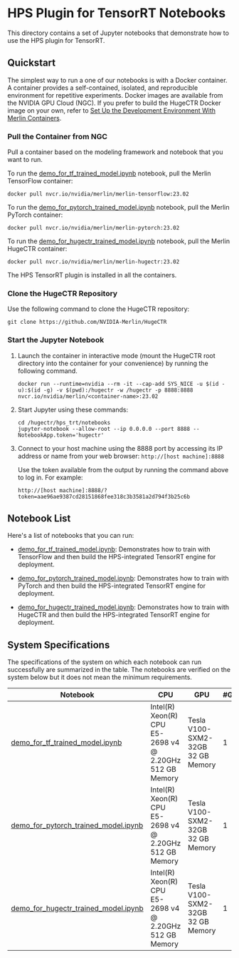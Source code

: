 # HPS Plugin for TensorRT Notebooks

This directory contains a set of Jupyter notebooks that demonstrate how to use the HPS plugin for TensorRT.

## Quickstart

The simplest way to run a one of our notebooks is with a Docker container.
A container provides a self-contained, isolated, and reproducible environment for repetitive experiments.
Docker images are available from the NVIDIA GPU Cloud (NGC).
If you prefer to build the HugeCTR Docker image on your own, refer to [Set Up the Development Environment With Merlin Containers](https://nvidia-merlin.github.io/HugeCTR/master/hugectr_contributor_guide.html#set-up-the-development-environment-with-merlin-containers).

### Pull the Container from NGC

Pull a container based on the modeling framework and notebook that you want to run.

To run the [demo_for_tf_trained_model.ipynb](demo_for_tf_trained_model.ipynb) notebook, pull the Merlin TensorFlow container:

```shell
docker pull nvcr.io/nvidia/merlin/merlin-tensorflow:23.02
```

To run the [demo_for_pytorch_trained_model.ipynb](demo_for_pytorch_trained_model.ipynb) notebook, pull the Merlin PyTorch container:

```shell
docker pull nvcr.io/nvidia/merlin/merlin-pytorch:23.02
```

To run the [demo_for_hugectr_trained_model.ipynb](demo_for_hugectr_trained_model.ipynb) notebook, pull the Merlin HugeCTR container:

```shell
docker pull nvcr.io/nvidia/merlin/merlin-hugectr:23.02
```

The HPS TensorRT plugin is installed in all the containers.

### Clone the HugeCTR Repository

Use the following command to clone the HugeCTR repository:

```shell
git clone https://github.com/NVIDIA-Merlin/HugeCTR
```

### Start the Jupyter Notebook

1. Launch the container in interactive mode (mount the HugeCTR root directory into the container for your convenience) by running the following command.

   ```shell
   docker run --runtime=nvidia --rm -it --cap-add SYS_NICE -u $(id -u):$(id -g) -v $(pwd):/hugectr -w /hugectr -p 8888:8888 nvcr.io/nvidia/merlin/<container-name>:23.02
   ```

2. Start Jupyter using these commands:

   ```shell
   cd /hugectr/hps_trt/notebooks
   jupyter-notebook --allow-root --ip 0.0.0.0 --port 8888 --NotebookApp.token='hugectr'
   ```

3. Connect to your host machine using the 8888 port by accessing its IP address or name from your web browser: `http://[host machine]:8888`

   Use the token available from the output by running the command above to log in. For example:

   `http://[host machine]:8888/?token=aae96ae9387cd28151868fee318c3b3581a2d794f3b25c6b`


## Notebook List

Here's a list of notebooks that you can run:

- [demo_for_tf_trained_model.ipynb](demo_for_tf_trained_model.ipynb): Demonstrates how to train with TensorFlow and then build the HPS-integrated TensorRT engine for deployment.

- [demo_for_pytorch_trained_model.ipynb](demo_for_pytorch_trained_model.ipynb): Demonstrates how to train with PyTorch and then build the HPS-integrated TensorRT engine for deployment.

- [demo_for_hugectr_trained_model.ipynb](demo_for_hugectr_trained_model.ipynb): Demonstrates how to train with HugeCTR and then build the HPS-integrated TensorRT engine for deployment.

## System Specifications

The specifications of the system on which each notebook can run successfully are summarized in the table. The notebooks are verified on the system below but it does not mean the minimum requirements.

| Notebook                                                                                   | CPU                             | GPU                                    | #GPUs | Author       |
| ------------------------------------------------------------------------------------------ | ------------------------------- | -------------------------------------- | ----- | ------------ |
| [demo_for_tf_trained_model.ipynb](demo_for_tf_trained_model.ipynb)                         | Intel(R) Xeon(R) CPU E5-2698 v4 @ 2.20GHz<br />512 GB Memory | Tesla V100-SXM2-32GB<br />32 GB Memory | 1     | Kingsley Liu |
| [demo_for_pytorch_trained_model.ipynb](demo_for_pytorch_trained_model.ipynb)               | Intel(R) Xeon(R) CPU E5-2698 v4 @ 2.20GHz<br />512 GB Memory | Tesla V100-SXM2-32GB<br />32 GB Memory | 1     | Kingsley Liu |
| [demo_for_hugectr_trained_model.ipynb](demo_for_hugectr_trained_model.ipynb)               | Intel(R) Xeon(R) CPU E5-2698 v4 @ 2.20GHz<br />512 GB Memory | Tesla V100-SXM2-32GB<br />32 GB Memory | 1     | Kingsley Liu |